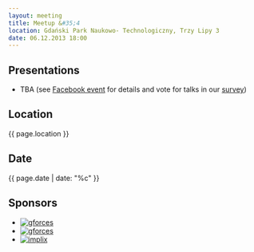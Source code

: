 ```yaml
---
layout: meeting
title: Meetup &#35;4
location: Gdański Park Naukowo- Technologiczny, Trzy Lipy 3
date: 06.12.2013 18:00
---
```

## Presentations

<ul class="presentations">
    <li>
        TBA (see <a href="https://www.facebook.com/events/315425888595525/">Facebook event</a> for details and vote for talks in our <a href="https://www.surveymonkey.com/s/RH5NBSH">survey</a>)
    </li>
</ul>

## Location

{{ page.location }}

## Date

{{ page.date | date: "%c" }}

## Sponsors

<ul class="sponsors">
    <li><a href="http://www.gpnt.pl/"><img src="/media/4/sponsor-gpnt.png" alt="gforces"></a></li>
    <li><a href="http://www.gforces.pl/"><img src="/media/4/sponsor-gforces.png" alt="gforces"></a></li>
    <li><a href="http://www.implix.pl/"><img src="/media/4/sponsor-implix.png" alt="implix"></a></li>
</ul>
